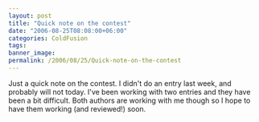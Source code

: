 ```yaml
---
layout: post
title: "Quick note on the contest"
date: "2006-08-25T08:08:00+06:00"
categories: ColdFusion 
tags: 
banner_image: 
permalink: /2006/08/25/Quick-note-on-the-contest
---
```


Just a quick note on the contest. I didn't do an entry last week, and probably will not today. I've been working with two entries and they have been a bit difficult. Both authors are working with me though so I hope to have them working (and reviewed!) soon.